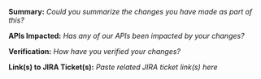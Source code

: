 **Summary:**
_Could you summarize the changes you have made as part of this?_

**APIs Impacted:**
_Has any of our APIs been impacted by your changes?_

**Verification:**
_How have you verified your changes?_

**Link(s) to JIRA Ticket(s):**
_Paste related JIRA ticket link(s) here_